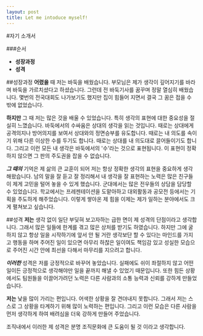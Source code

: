 ```yaml
---
layout: post
title: Let me intoduce myself!
---
```




#자기 소개서

###순서
* **성장과정**
* **성격**



##성장과정
 __어렸을__ 때 저는 바둑을 배웠습니다. 부모님은 제가 생각이 깊어지기를 바라며 바둑을 가르치셨다고 하셨습니다. 그런데 전 바둑기사를 꿈꾸며 정말 열심히 배웠습니다. 몇번의 전국대회도 나가보기도 했지만 집이 힘들어 지면서 결국 그 꿈은 접을 수 밖에 없었습니다.


**하지만** 그 때 저는 많은 것을 배울 수 있었습니다. 특히 생각의 표현에 대한 중요성을 절실히 느꼈습니다. 바둑에서의 수싸움은 상대의 생각을 읽는 것입니다. 때로는 상대에게 공격의지나 방어의지를 보여서 상대와의 정면승부를 유도합니다. 때로는 내 의도를 속이기 위해 다른 이상한 수를 두기도 합니다. 때로는 상대를 내 의도대로 끌어들이기도 합니다. 그리고 이런 모든 내 생각은 바둑에서의 '수'라는 것으로 표현됩니다. 이 표현이 정확하지 않으면 그 판의 주도권을 잡을 수 없습니다.


 *__그 때의__*  기억은 제 삶의 큰 교훈이 되어 저는 항상 정확한 생각의 표현을 중요하게 생각해왔습니다. 남의 말을 잘 듣고 잘 정리해서 내 생각을 잘 표현하는 노력은 많은 친구들이 제게 고민을 털어 놓을 수 있게 했습니다. 군대에서는 많은 전우들의 상담을 담당할 수 있었습니다. 학교에서는 프레젠테이션을 도맡아하고 대외활동과 공모전 등에서는 기획을 주도하게 해주었습니다. 이렇게 쌓아온 제 힘을 이제는 제가 일하는 분야에서도 크게 펼쳐보고 싶습니다.

##성격
 __저는__ 생각 없이 일단 부딪혀 보고자하는 급한 면이 제 성격의 단점이라고 생각합니다. 그래서 많은 일들에 한계를 겪고 많은 상처를 받기도 하였습니다. 하지만 그에 굴하지 않고 항상 일을 시작하기에 앞서 안 될 거란 생각보단 할 수 있다는 마인드를 가지고 행동을 하며 주어진 일이 있으면 아무리 하찮은 일이여도 책임감 있고 성실한 모습으로 주어진 시간 안에 최선을 다해서 마무리를 지으려고 합니다.
 
 
 *__이러한__* 성격은 저를 긍정적으로 바꾸어 놓았습니다. 실패에도 쉬이 좌절하지 않고 어떤 일이든 긍정적으로 생각해야만 일을 끝까지 해낼 수 있었기 때문입니다. 또한 힘든 상황에서도 팀원들을 이끌어가려던 노력은 다른 사람과의 소통 능력과 신뢰를 강하게 만들었습니다. 
 
 
 **저는** 낯을 많이 가리는 편입니다. 어색한 상황을 잘 견뎌내지 못합니다. 그래서 저는 스스로 그 상황을 타계하기 위해 많이 노력하는 편입니다. 그리고 이런 모습은 다른 사람을 먼저 생각하게 하여 배려심을 더욱 강하게 만들어 주었습니다.
 
 
 조직내에서 이러한 제 성격은 분명 조직문화에 큰 도움이 될 것 이라고 생각합니다.
